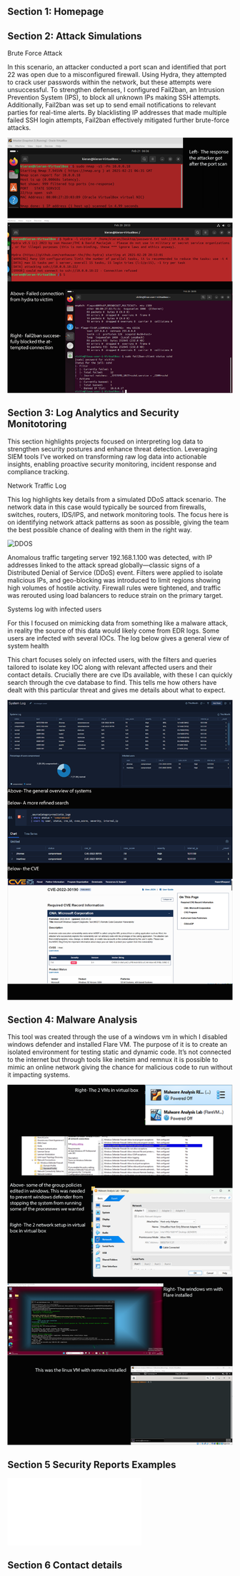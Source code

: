 ## Section 1: Homepage

## Section 2: Attack Simulations

Brute Force Attack

In this scenario, an attacker conducted a port scan and identified that port 22 was open due to a misconfigured firewall. Using Hydra, they attempted to crack user passwords within the network, but these attempts were unsuccessful. To strengthen defenses, I configured Fail2ban, an Intrusion Prevention System (IPS), to block all unknown IPs making SSH attempts. Additionally, Fail2ban was set up to send email notifications to relevant parties for real-time alerts. By blacklisting IP addresses that made multiple failed SSH login attempts, Fail2ban effectively mitigated further brute-force attacks.

![Brute Force Attack](BruteForceAttack.png)




## Section 3: Log Analytics and Security Monitotoring

This section highlights projects focused on interpreting log data to strengthen security postures and enhance threat detection. Leveraging SIEM tools I’ve worked on transforming raw log data into actionable insights, enabling proactive security monitoring, incident response and compliance tracking.

Network Traffic Log

This log highlights key details from a simulated DDoS attack scenario. The network data in this case would typically be sourced from firewalls, switches, routers, IDS/IPS, and network monitoring tools. The focus here is on identifying network attack patterns as soon as possible, giving the team the best possible chance of dealing with them in the right way.

![DDOS](DDOS.png)

Anomalous traffic targeting server 192.168.1.100 was detected, with IP addresses linked to the attack spread globally—classic signs of a Distributed Denial of Service (DDoS) event. Filters were applied to isolate malicious IPs, and geo-blocking was introduced to limit regions showing high volumes of hostile activity. Firewall rules were tightened, and traffic was rerouted using load balancers to reduce strain on the primary target.


Systems log with infected users

For this I focused on mimicking data from something like a malware attack, in reality the source of this data would likely come from EDR logs. Some users are infected with several IOCs. The log below gives a general view of system health


This chart focuses solely on infected users, with the filters and queries tailored to isolate key IOC along with relevant affected users and their contact details. Crucially there are cve IDs available, with these I can quickly search through the cve database to find. This tells me how others have dealt with this particular threat and gives me details about what to expect.


![Systems Log](SystemsLog.png)




## Section 4: Malware Analysis


This tool was created through the use of a windows vm in which I disabled windows defender and installed Flare VM. The purpose of it is to create an isolated environment for testing static and dynamic code. It’s not connected to the internet but through tools like inetsim and remnux it is possible to mimic an online network giving the chance for malicious code to run without it impacting systems. 


![Malware Analysis Lab](MalwareAnalysisLab.png)


## Section 5 Security Reports Examples
![Incident Report example](Incident%20Report.pdf)



## Section 6 Contact details
